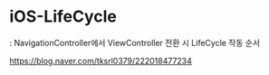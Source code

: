 # iOS-LifeCycle
: NavigationController에서 ViewController 전환 시 LifeCycle 작동 순서

https://blog.naver.com/tksrl0379/222018477234
